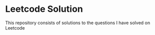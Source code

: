 # Leetcode Solution

This repository consists of solutions to the questions I have solved on Leetcode
